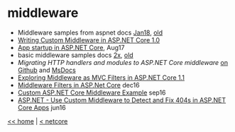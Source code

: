 # middleware

- Middleware samples from aspnet docs [Jan18](https://docs.microsoft.com/en-us/aspnet/core/fundamentals/middleware/?tabs=aspnetcore2x), [old](https://github.com/aspnet/Docs/tree/master/aspnetcore/fundamentals/middleware/sample)
- [Writing Custom Middleware in ASP.NET Core 1.0](https://www.exceptionnotfound.net/writing-custom-middleware-in-asp-net-core-1-0/)
- [App startup in ASP.NET Core](https://github.com/aspnet/Docs/blob/master/aspnetcore/fundamentals/startup.md), Aug17
- basic middleware samples docs [2x](https://github.com/aspnet/Docs/blob/master/aspnetcore/fundamentals/middleware/index.md), [old](https://github.com/aspnet/Docs/blob/master/aspnetcore/fundamentals/middleware.md)
- _Migrating HTTP handlers and modules to ASP.NET Core middleware_ [on Github](https://github.com/aspnet/Docs/blob/master/aspnetcore/migration/http-modules.md) and [MsDocs](https://docs.microsoft.com/en-us/aspnet/core/migration/http-modules)
- [Exploring Middleware as MVC Filters in ASP.NET Core 1.1](https://andrewlock.net/exploring-middleware-as-mvc-filters-in-asp-net-core-1-1/)
- [Middleware Filters in ASP.Net Core](http://www.intstrings.com/ramivemula/articles/middleware-filters-in-asp-net-core/) dec16
- [Custom ASP.NET Core Middleware Example](https://blogs.msdn.microsoft.com/dotnet/2016/09/19/custom-asp-net-core-middleware-example/) sep16
- [ASP.NET - Use Custom Middleware to Detect and Fix 404s in ASP.NET Core Apps](https://msdn.microsoft.com/en-us/magazine/mt707525.aspx) jun16

[<< home](../../README.md) | [< netcore](../netcore.md)
